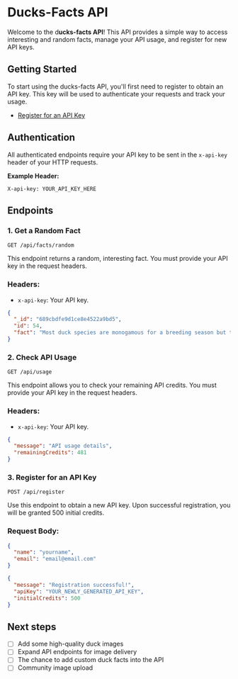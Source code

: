 # Ducks-Facts API

Welcome to the d**ucks-facts API**! This API provides a simple way to access interesting and random facts, manage your API usage, and register for new API keys.

## Getting Started

To start using the ducks-facts API, you'll first need to register to obtain an API key. This key will be used to authenticate your requests and track your usage.

- [Register for an API Key](#3-register-for-an-api-key)

## Authentication

All authenticated endpoints require your API key to be sent in the `x-api-key` header of your HTTP requests.

**Example Header:**

```
X-api-key: YOUR_API_KEY_HERE
```

## Endpoints

### 1. Get a Random Fact

`GET /api/facts/random`

This endpoint returns a random, interesting fact. You must provide your API key in the request headers.

### Headers:

- `x-api-key`: Your API key.

```json
{
  "_id": "689cbdfe9d1ce8e4522a9bd5",
  "id": 54,
  "fact": "Most duck species are monogamous for a breeding season but typically find new mates each year."
}
```

### 2. Check API Usage

`GET /api/usage`

This endpoint allows you to check your remaining API credits. You must provide your API key in the request headers.

### Headers:

- `x-api-key`: Your API key.

```json
{
  "message": "API usage details",
  "remainingCredits": 481
}
```

### 3. Register for an API Key

`POST /api/register`

Use this endpoint to obtain a new API key. Upon successful registration, you will be granted 500 initial credits.

### Request Body:

```json
{
  "name": "yourname",
  "email": "email@email.com"
}
```

```json
{
  "message": "Registration successful!",
  "apiKey": "YOUR_NEWLY_GENERATED_API_KEY",
  "initialCredits": 500
}
```

## Next steps

- [ ] Add some high-quality duck images
- [ ] Expand API endpoints for image delivery
- [ ] The chance to add custom duck facts into the API
- [ ] Community image upload
